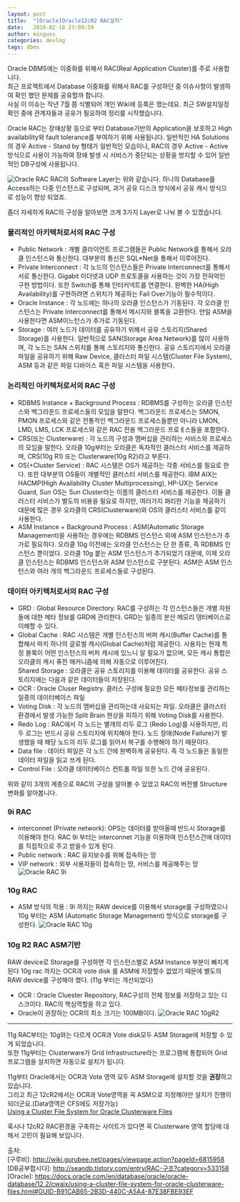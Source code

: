 ```yaml
---
layout: post
title:  "[Oracle]Oracle12cR2 RAC설치"
date:   2018-02-18 23:09:59
author: minguss
categories: devlog
tags: dbms
---
```


Oracle DBMS에는 이중화를 위해서 RAC(Real Application Cluster)를 주로 사용합니다.  
최근 프로젝트에서 Database 이중화를 위해서 RAC를 구성하던 중 이슈사항이 발생하여 확인 했던 문제를 공유할까 합니다.  
사실 이 이슈는 작년 7월 쯤 식별되어 개인 Wiki에 등록은 했는데요. 최근 SW설치일정 확인 중에 관계자들과 공유가 필요하여 정리를 시작했습니다.

Oracle RAC는 장애상황 등으로 부터 Database기반의 Application을 보호하고 High availability와 fault tolerance를 부여하기 위해 사용됩니다. 일반적인 HA Solutions의 경우 Active - Stand by 형태가 일반적인 모습이나, RAC의 경우 Active - Active방식으로 사용이 가능하여 장애 발생 시 서비스가 중단되는 상황을 방지할 수 있어 일반적인 DB구성에 사용됩니다.  

![Oracle RAC](http://www.oracle.com/ocom/groups/public/@otn/documents/digitalasset/112670.gif)
RAC의 Software Layer는 위와 같습니다. 하나의 Database를 Access하는 다중 인스턴스로 구성되며, 과거 공유 디스크 방식에서 공유 캐시 방식으로 성능이 향상 되었죠. 

좀더 자세하게 RAC의 구성을 알아보면 크게 3가지 Layer로 나눠 볼 수 있겠습니다.

### 물리적인 아키텍처로서의 RAC 구성
- Public Network : 개별 클라이언트 프로그램들은 Public Network를 통해서 오라클 인스턴스와 통신한다. 대부분의 통신은 SQL*Net을 통해서 이루어진다.  
- Private Interconnect : 각 노드의 인스턴스들은 Private Interconnect를 통해서 서로 통신한다. Gigabit 이더넷과 UDP 프로토콜을 사용하는 것이 가장 전혀억인 구현 방법이다. 또한 Switch를 통해 인터커넥트를 연결한다. 완벽한 HA(High Availability)를 구현하려면 스위치가 제공하는 Fail Over기능이 필수적이다.
- Oracle Instance : 각 노드에는 하나의 오라클 인스턴스가 기동된다. 각 오라클 인스턴스는 Private Interconnect를 통해서 메시지와 블록을 교환한다. 만일 ASM을 사용한다면 ASM이느턴스가 추가로 기동된다.  
- Storage : 여러 노드가 데이터를 공유하기 위해서 공유 스토리지(Shared Storage)를 사용한다. 일반적으로 SAN(Storage Area Network)를 많이 사용하며, 각 노드는 SAN 스위치를 통해 스토리지와 통신한다. 공유 스토리지에서 오라클 파일을 공유하기 위해 Raw Device, 클러스터 파일 시스템(Cluster File System), ASM 등과 같은 파일 디바이스 혹은 파일 시스템을 사용한다.  

### 논리적인 아키텍처로서의 RAC 구성
- RDBMS Instance + Background Process : RDBMS를 구성하는 오라클 인스턴스와 백그라운드 프로세스들의 모임을 말한다. 백그라운드 프로세스는 SMON, PMON 프로세스와 같은 전통적인 백그라운드 프로세스들뿐만 아니라 LMON, LMD, LMS, LCK 프로세스와 같은 RAC 전용 백그라운드 프로ㅔ스들을 포함한다.  
- CRS(또는 Clusterware) : 각 노드의 구성과 멤버십을 관리하는 서비스와 프로세스의 모임을 말한다. 오라클 10g부터는 오라클은 독자적인 클러스터 서비스를 제공하며, CRS(10g R1) 또는 Clusterware(10g R2)라고 부른다.  
- OS(+Cluster Service) : RAC 시스템은 OS가 제공하는 각종 서비스를 필요로 한다. 또한 대부분의 OS들이 개별적인 클러스터 서비스를 제공한다. IBM AIX는 HACMP(High Availability Cluster Multiprocessing), HP-UX는 Service Guard, Sun OS는 Sun Cluster라는 이름의 클러스터 서비스를 제공한다. 이들 클러스터 서비스가 별도의 비용을 필요로 하지만, 여러가지 펴리한 기능을 제공하기 대문에 많은 경우 오라클의 CRS(Clusterware)와 OS의 클러스터 서비스를 같이 사용한다.  
- ASM Instance + Background Process : ASM(Automatic Storage Management)을 사용하는 경우에는 RDBMS 인스턴스 외에 ASM 인스턴스가 추가로 필요하다. 오라클 10g 이전에는 오라클 인스턴스는 단 한 종류, 즉 RDBMS 인스턴스 뿐이었다. 오라클 10g 붙는 ASM 인스턴스가 추가되었기 대문에, 이제 오라클 인스턴스는 RDBMS 인스턴스와 ASM 인스턴스로 구분된다. ASM은 ASM 인스턴스와 여러 개의 백그라운드 프로세스들로 구성된다.  

### 데이터 아키텍처로서의 RAC 구성
- GRD : Global Resource Directory. RAC를 구성하는 각 인스턴스들은 개별 자원들에 대한 메타 정보를 GRD에 관리한다. GRD는 일종의 분산 메모리 뎅터베이스로 이해할 수 있다.  
- Global Cache : RAC 시스템은 개별 인스턴스의 버퍼 캐시(Buffer Cache)를 통합해서 마치 하나의 글로벌 캐시(Global Cache)처럼 제공한다. 사용자는 현재 특정 블록이 어떤 인스턴스의 버퍼 캐시에 있느니 알 필요가 없으며, 모든 캐시 통합은 오라클의 캐시 퓨전 매커니즘에 의해 자동으로 이루어진다.  
Shared Storage : 오라클은 공유 스토리지를 이용해 데이터를 공유한다. 공유 스토리지에는 다음과 같은 데이터들이 저장된다.  
- OCR : Oracle Cluser Registry. 클러스 구성에 필요한 모든 메타정보를 관리하는 일종의 데이터베이스 파일  
- Voting Disk : 각 노드의 멤버십을 관리하는데 사요되는 파일. 오라클은 클러스터 환경에서 발생 가능한 Split Brain 현상을 피하기 위해 Voting Disk를 사용한다.  
- Redo Log : RAC에서 각 노드는 별개의 리두 로그 (Redo Log)를 사용하지만, 리두 로그는 반드시 공유 스토리지에 위치해야 한다. 노드 장애(Node Failure)가 발생했을 때 해당 노드의 리두 로그를 읽어서 복구를 수행해야 하기 때문이다.  
- Data file : 데이터 파일은 각 노드 간에 완벽하게 공유된다. 즉 각 노드들은 동일한 데이터 파일을 읽고 쓰게 된다.  
- Control File : 오라클 데이터베이스 컨트롤 파일 또한 노드 간에 공유된다.  

위와 같이 3개의 계층으로 RAC의 구성을 알아볼 수 있었고 RAC의 버전별 Structure변화를 알아봅니다.  

### 9i RAC
- interconnet (Private network): OPS는 데이터를 받아올때 반드시 Storage를 이용해야 한다. RAC 9i 부터는 interconnet 기능을 이용하여 인스턴스간에 데이터를 직접적으로 주고 받을수 있게 된다. 
- Public network : RAC 유지보수를 위해 접속하는 망
- VIP network : 외부 사용자들이 접속하는 망, 서비스를 제공해주는 망
![Oracle RAC 9i](http://cfile4.uf.tistory.com/image/2453C43953A3DC3103C686)

### 10g RAC
- ASM 방식의 적용 : 9i 까지는 RAW device를 이용해서 storage를 구성하였으나 10g 부터는 ASM (Automatic Storage Management) 방식으로 storage를 구성한다.
![Oracle RAC 10g](http://cfile24.uf.tistory.com/image/26342F3553A3E0782786C9)

### 10g R2 RAC ASM기반
RAW device로 Storage를 구성하면 각 인스턴스별로 ASM Instance 부분이 빠지게 된다
10g rac 까지는 OCR과 vote disk 를 ASM에 저장할수 없었기 때문에 별도의 RAW device를 구성해야 했다. (11g 부터는 개선되었다)  
- OCR : Oracle Cluester Repository, RAC구성의 전체 정보를 저장하고 있는 디스크이다. RAC의 핵심역할을 하고 있다.
- Oracle이 권장하는 OCR의 최소 크기는 100MB이다.
![Oracle RAC 10gR2](http://cfile27.uf.tistory.com/image/2221AA3B53A3EAEE2AEB6C)

----
11g RAC부터는 10g와는 다르게 OCR과 Vote disk모두 ASM Storage에 저장할 수 있게 되었습니다.  
또한 11g부터는 Clusterware가 Grid Infrastructure라는 프로그램에 통합되어 Grid 프로그램을 설치하면 자동으로 설치가 됩니다.  

11g부터 Oracle에서는 OCR과 Vote 영역 모두 ASM Storage에 설치할 것을 **권장**하고 있습니다.  
그리고 최근 12cR2에서는 OCR과 Vote영역을 꼭 ASM으로 지정해야만 설치가 진행이 되더군요.(Data영역은 CFS에도 저장가능)  
[Using a Cluster File System for Oracle Clusterware Files](https://docs.oracle.com/en/database/oracle/oracle-database/12.2/cwaix/using-a-cluster-file-system-for-oracle-clusterware-files.html#GUID-B91CAB65-2B3D-440C-A5A4-87E38FBE93EF)  

혹시나 12cR2 RAC환경을 구축하는 사이트가 있다면 꼭 Clusterware 영역 할당에 대해서 고민이 필요해 보입니다.

출처:  
[구루비]: http://wiki.gurubee.net/pages/viewpage.action?pageId=6815958  
[DB공부합시다]: http://seandb.tistory.com/entry/RAC-구조?category=533158   
[Oracle]: https://docs.oracle.com/en/database/oracle/oracle-database/12.2/cwaix/using-a-cluster-file-system-for-oracle-clusterware-files.html#GUID-B91CAB65-2B3D-440C-A5A4-87E38FBE93EF
